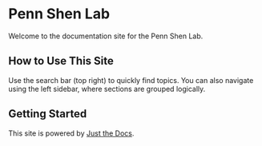 

# Penn Shen Lab

Welcome to the documentation site for the Penn Shen Lab.

## How to Use This Site

Use the search bar (top right) to quickly find topics. You can also navigate using the left sidebar, where sections are grouped logically.

## Getting Started

This site is powered by [Just the Docs](https://just-the-docs.github.io/just-the-docs/).
